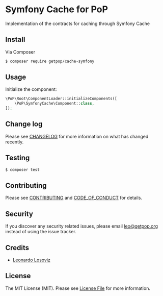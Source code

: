 # Symfony Cache for PoP

<!--
[![Latest Version on Packagist][ico-version]][link-packagist]
[![Software License][ico-license]](LICENSE.md)
[![Build Status][ico-travis]][link-travis]
[![Coverage Status][ico-scrutinizer]][link-scrutinizer]
[![Quality Score][ico-code-quality]][link-code-quality]
[![Total Downloads][ico-downloads]][link-downloads]
-->

Implementation of the contracts for caching through Symfony Cache

## Install

Via Composer

``` bash
$ composer require getpop/cache-symfony
```

## Usage

Initialize the component:

``` php
\PoP\Root\ComponentLoader::initializeComponents([
    \PoP\SymfonyCache\Component::class,
]);
```

## Change log

Please see [CHANGELOG](CHANGELOG.md) for more information on what has changed recently.

## Testing

``` bash
$ composer test
```

## Contributing

Please see [CONTRIBUTING](CONTRIBUTING.md) and [CODE_OF_CONDUCT](CODE_OF_CONDUCT.md) for details.

## Security

If you discover any security related issues, please email leo@getpop.org instead of using the issue tracker.

## Credits

- [Leonardo Losoviz][link-author]

## License

The MIT License (MIT). Please see [License File](LICENSE.md) for more information.
<!--
[ico-version]: https://img.shields.io/packagist/v/getpop/cache-symfony.svg?style=flat-square
[ico-license]: https://img.shields.io/badge/license-MIT-brightgreen.svg?style=flat-square
[ico-travis]: https://img.shields.io/travis/getpop/cache-symfony/master.svg?style=flat-square
[ico-scrutinizer]: https://img.shields.io/scrutinizer/coverage/g/getpop/cache-symfony.svg?style=flat-square
[ico-code-quality]: https://img.shields.io/scrutinizer/g/getpop/cache-symfony.svg?style=flat-square
[ico-downloads]: https://img.shields.io/packagist/dt/getpop/cache-symfony.svg?style=flat-square

[link-packagist]: https://packagist.org/packages/getpop/cache-symfony
[link-travis]: https://travis-ci.org/getpop/cache-symfony
[link-scrutinizer]: https://scrutinizer-ci.com/g/getpop/cache-symfony/code-structure
[link-code-quality]: https://scrutinizer-ci.com/g/getpop/cache-symfony
[link-downloads]: https://packagist.org/packages/getpop/cache-symfony
[link-contributors]: ../../contributors
-->

[link-author]: https://github.com/leoloso
